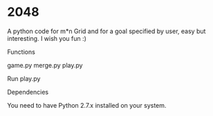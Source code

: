 # 2048
A python code for m*n Grid and for a goal specified by user, easy but interesting. I wish you fun :)

Functions


game.py
merge.py
play.py

Run play.py

Dependencies

You need to have Python 2.7.x installed on your system.
